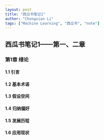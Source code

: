 ```yaml
---
layout: post
title: "西瓜书笔记1"
author: "Chongxiao Li"
tags: ["Machine Learning", "西瓜书", "note"]
---
```


## 西瓜书笔记1——第一、二章
### 第1章 绪论
#### 1.1 引言
#### 1.2 基本术语
#### 1.3 假设空间
#### 1.4 归纳偏好
#### 1.5 发展历程
#### 1.6 应用现状
